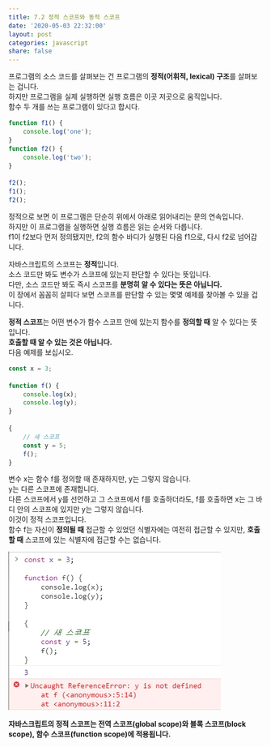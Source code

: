 ```yaml
---
title: 7.2 정적 스코프와 동적 스코프
date: '2020-05-03 22:32:00'
layout: post
categories: javascript
share: false
---
```


프로그램의 소스 코드를 살펴보는 건 프로그램의 **정적(어휘적, lexical) 구조**를 살펴보는 겁니다.  
하지만 프로그램을 실제 실행하면 실행 흐름은 이곳 저곳으로 움직입니다.  
함수 두 개를 쓰는 프로그램이 있다고 합시다.

```javascript
function f1() {
	console.log('one');
}
function f2() {
	console.log('two');
}

f2();
f1();
f2();
```

정적으로 보면 이 프로그램은 단순히 위에서 아래로 읽어내리는 문의 연속입니다.  
하지만 이 프로그램을 실행하면 실행 흐름은 읽는 순서와 다릅니다.  
f1이 f2보다 먼저 정의됐지만, f2의 함수 바디가 실행된 다음 f1으로, 다시 f2로 넘어갑니다.

자바스크립트의 스코프는 **정적**입니다.  
소스 코드만 봐도 변수가 스코프에 있는지 판단할 수 있다는 뜻입니다.  
다만, 소스 코드만 봐도 즉시 스코프를 **분명히 알 수 있다는 뜻은 아닙니다.**  
이 장에서 꼼꼼히 살피다 보면 스코프를 판단할 수 있는 몇몇 예제를 찾아볼 수 있을 겁니다.  

**정적 스코프**는 어떤 변수가 함수 스코프 안에 있는지 함수를 **정의할 때** 알 수 있다는 뜻입니다.  
**호출할 때 알 수 있는 것은 아닙니다.**  
다음 예제를 보십시오.

```javascript
const x = 3;

function f() {
	console.log(x);
	console.log(y);
}

{
	// 새 스코프
	const y = 5;
	f();
}
```

변수 x는 함수 f를 정의할 때 존재하지만, y는 그렇지 않습니다.  
y는 다른 스코프에 존재합니다.  
다른 스코프에서 y를 선언하고 그 스코프에서 f를 호출하더라도, f를 호출하면 x는 그 바디 안의 스코프에 있지만 y는 그렇지 않습니다.  
이것이 정적 스코프입니다.  
함수 f는 자신이 **정의될 때** 접근할 수 있었던 식별자에는 여전히 접근할 수 있지만, **호출할 때** 스코프에 있는 식별자에 접근할 수는 없습니다.

![](/assets/img/learningjs/image48.jpg)

**자바스크립트의 정적 스코프는 전역 스코프(global scope)와 블록 스코프(block scope), 함수 스코프(function scope)에 적용됩니다.**